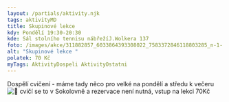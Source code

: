 ```yaml
---
layout: /partials/aktivity.njk
tags: aktivityMD
title: Skupinové lekce
kdy: Pondělí 19:30-20:30
kde: Sál stolního tennisu nábřežíJ.Wolkera 137
foto: /images/akce/311882857_6033864393308022_7583372846118803285_n-1-.jpg
alt: "Skupinové lekce "
polatek: 70 Kč
myTags: AktivityDospeli AktivityOstatni
---
```

<!--StartFragment-->

Dospělí cvičení - máme tady něco pro velké na pondělí a středu k večeru ![🙂](https://static.xx.fbcdn.net/images/emoji.php/v9/t4c/1/16/1f642.png) cvičí se to v Sokolovně a rezervace není nutná, vstup na lekci 70Kč

<!--EndFragment-->